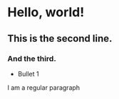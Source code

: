 # Hello, world!
## This is the second line.
### And the third.

* Bullet 1

I am a regular paragraph